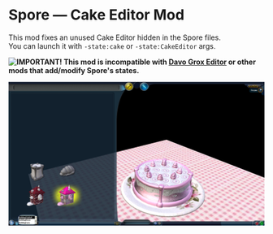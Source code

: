 # Spore — Cake Editor Mod
This mod fixes an unused Cake Editor hidden in the Spore files.<br />You can launch it with `-state:cake` or `-state:CakeEditor` args.

**![IMPORTANT!](https://img.shields.io/static/v1?label=&message=IMPORTANT!&color=red) This mod is incompatible with [Davo Grox Editor](https://davoonline.com/phpBB3/viewtopic.php?t=52) or other mods that add/modify Spore's states.**

![](CakeEditor.png)
